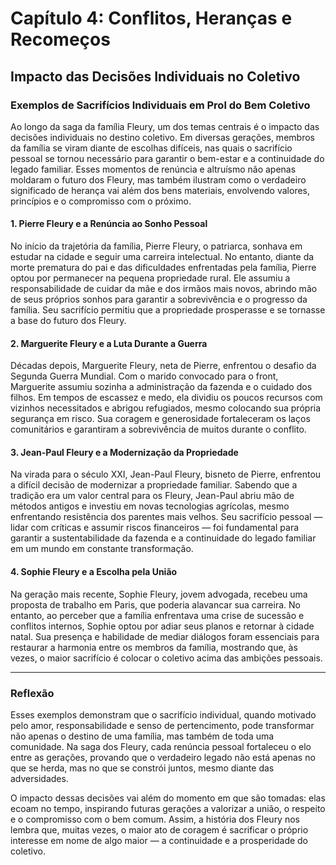 
# Capítulo 4: Conflitos, Heranças e Recomeços

## Impacto das Decisões Individuais no Coletivo

### Exemplos de Sacrifícios Individuais em Prol do Bem Coletivo

Ao longo da saga da família Fleury, um dos temas centrais é o impacto das decisões individuais no destino coletivo. Em diversas gerações, membros da família se viram diante de escolhas difíceis, nas quais o sacrifício pessoal se tornou necessário para garantir o bem-estar e a continuidade do legado familiar. Esses momentos de renúncia e altruísmo não apenas moldaram o futuro dos Fleury, mas também ilustram como o verdadeiro significado de herança vai além dos bens materiais, envolvendo valores, princípios e o compromisso com o próximo.

#### 1. Pierre Fleury e a Renúncia ao Sonho Pessoal

No início da trajetória da família, Pierre Fleury, o patriarca, sonhava em estudar na cidade e seguir uma carreira intelectual. No entanto, diante da morte prematura do pai e das dificuldades enfrentadas pela família, Pierre optou por permanecer na pequena propriedade rural. Ele assumiu a responsabilidade de cuidar da mãe e dos irmãos mais novos, abrindo mão de seus próprios sonhos para garantir a sobrevivência e o progresso da família. Seu sacrifício permitiu que a propriedade prosperasse e se tornasse a base do futuro dos Fleury.

#### 2. Marguerite Fleury e a Luta Durante a Guerra

Décadas depois, Marguerite Fleury, neta de Pierre, enfrentou o desafio da Segunda Guerra Mundial. Com o marido convocado para o front, Marguerite assumiu sozinha a administração da fazenda e o cuidado dos filhos. Em tempos de escassez e medo, ela dividiu os poucos recursos com vizinhos necessitados e abrigou refugiados, mesmo colocando sua própria segurança em risco. Sua coragem e generosidade fortaleceram os laços comunitários e garantiram a sobrevivência de muitos durante o conflito.

#### 3. Jean-Paul Fleury e a Modernização da Propriedade

Na virada para o século XXI, Jean-Paul Fleury, bisneto de Pierre, enfrentou a difícil decisão de modernizar a propriedade familiar. Sabendo que a tradição era um valor central para os Fleury, Jean-Paul abriu mão de métodos antigos e investiu em novas tecnologias agrícolas, mesmo enfrentando resistência dos parentes mais velhos. Seu sacrifício pessoal — lidar com críticas e assumir riscos financeiros — foi fundamental para garantir a sustentabilidade da fazenda e a continuidade do legado familiar em um mundo em constante transformação.

#### 4. Sophie Fleury e a Escolha pela União

Na geração mais recente, Sophie Fleury, jovem advogada, recebeu uma proposta de trabalho em Paris, que poderia alavancar sua carreira. No entanto, ao perceber que a família enfrentava uma crise de sucessão e conflitos internos, Sophie optou por adiar seus planos e retornar à cidade natal. Sua presença e habilidade de mediar diálogos foram essenciais para restaurar a harmonia entre os membros da família, mostrando que, às vezes, o maior sacrifício é colocar o coletivo acima das ambições pessoais.

---

### Reflexão

Esses exemplos demonstram que o sacrifício individual, quando motivado pelo amor, responsabilidade e senso de pertencimento, pode transformar não apenas o destino de uma família, mas também de toda uma comunidade. Na saga dos Fleury, cada renúncia pessoal fortaleceu o elo entre as gerações, provando que o verdadeiro legado não está apenas no que se herda, mas no que se constrói juntos, mesmo diante das adversidades.

O impacto dessas decisões vai além do momento em que são tomadas: elas ecoam no tempo, inspirando futuras gerações a valorizar a união, o respeito e o compromisso com o bem comum. Assim, a história dos Fleury nos lembra que, muitas vezes, o maior ato de coragem é sacrificar o próprio interesse em nome de algo maior — a continuidade e a prosperidade do coletivo.
```
